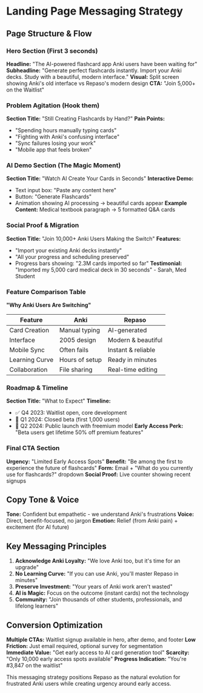# Landing Page Messaging Strategy

## Page Structure & Flow

### Hero Section (First 3 seconds)
**Headline:** "The AI-powered flashcard app Anki users have been waiting for"
**Subheadline:** "Generate perfect flashcards instantly. Import your Anki decks. Study with a beautiful, modern interface."
**Visual:** Split screen showing Anki's old interface vs Repaso's modern design
**CTA:** "Join 5,000+ on the Waitlist"

### Problem Agitation (Hook them)
**Section Title:** "Still Creating Flashcards by Hand?"
**Pain Points:**
- "Spending hours manually typing cards"
- "Fighting with Anki's confusing interface" 
- "Sync failures losing your work"
- "Mobile app that feels broken"

### AI Demo Section (The Magic Moment)
**Section Title:** "Watch AI Create Your Cards in Seconds"
**Interactive Demo:** 
- Text input box: "Paste any content here"
- Button: "Generate Flashcards"
- Animation showing AI processing → beautiful cards appear
**Example Content:** Medical textbook paragraph → 5 formatted Q&A cards

### Social Proof & Migration
**Section Title:** "Join 10,000+ Anki Users Making the Switch"
**Features:**
- "Import your existing Anki decks instantly"
- "All your progress and scheduling preserved"
- Progress bars showing: "2.3M cards imported so far"
**Testimonial:** "Imported my 5,000 card medical deck in 30 seconds" - Sarah, Med Student

### Feature Comparison Table
**"Why Anki Users Are Switching"**

| Feature | Anki | Repaso |
|---------|------|---------|
| Card Creation | Manual typing | AI-generated |
| Interface | 2005 design | Modern & beautiful |
| Mobile Sync | Often fails | Instant & reliable |
| Learning Curve | Hours of setup | Ready in minutes |
| Collaboration | File sharing | Real-time editing |

### Roadmap & Timeline
**Section Title:** "What to Expect"
**Timeline:**
- ✅ Q4 2023: Waitlist open, core development
- 🚀 Q1 2024: Closed beta (first 1,000 users)
- 🌟 Q2 2024: Public launch with freemium model
**Early Access Perk:** "Beta users get lifetime 50% off premium features"

### Final CTA Section
**Urgency:** "Limited Early Access Spots"
**Benefit:** "Be among the first to experience the future of flashcards"
**Form:** Email + "What do you currently use for flashcards?" dropdown
**Social Proof:** Live counter showing recent signups

## Copy Tone & Voice

**Tone:** Confident but empathetic - we understand Anki's frustrations
**Voice:** Direct, benefit-focused, no jargon
**Emotion:** Relief (from Anki pain) + excitement (for AI future)

## Key Messaging Principles

1. **Acknowledge Anki Loyalty:** "We love Anki too, but it's time for an upgrade"
2. **No Learning Curve:** "If you can use Anki, you'll master Repaso in minutes" 
3. **Preserve Investment:** "Your years of Anki work aren't wasted"
4. **AI is Magic:** Focus on the outcome (instant cards) not the technology
5. **Community:** "Join thousands of other students, professionals, and lifelong learners"

## Conversion Optimization

**Multiple CTAs:** Waitlist signup available in hero, after demo, and footer
**Low Friction:** Just email required, optional survey for segmentation  
**Immediate Value:** "Get early access to AI card generation tool" 
**Scarcity:** "Only 10,000 early access spots available"
**Progress Indication:** "You're #3,847 on the waitlist"

This messaging strategy positions Repaso as the natural evolution for frustrated Anki users while creating urgency around early access.